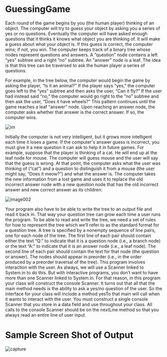 # GuessingGame

Each round of the game begins by you (the human player) thinking of an object.  The computer will try to guess your object by asking you a series of yes or no questions.  Eventually the computer will have asked enough questions that it thinks it knows what object you are thinking of.  It will make a guess about what your object is.  If this guess is correct, the computer wins; if not, you win.
The computer keeps track of a binary tree whose nodes represent questions and answers. A “question” node contains a left “yes” subtree and a right “no” subtree.  An “answer” node is a leaf.  The idea is that this tree can be traversed to ask the human player a series of questions. 

For example, in the tree below, the computer would begin the game by asking the player, “Is it an animal?”  If the player says “yes,” the computer goes left to the “yes” subtree and then asks the user, “Can it fly?”  If the user had instead said “no,” the computer would go right to the “no” subtree and then ask the user, “Does it have wheels?”
This pattern continues until the game reaches a leaf “answer” node.  Upon reaching an answer node, the computer asks whether that answer is the correct answer.  If so, the computer wins.

![im](https://cloud.githubusercontent.com/assets/11382116/23157998/3bf51fc0-f7d2-11e6-9adc-b5d08bdcb807.gif)

Initially the computer is not very intelligent, but it grows more intelligent each time it loses a game.  If the computer's answer guess is incorrect, you must give it a new question it can ask to help it in future games.  For example, suppose that the player is thinking of a cat.  He will end up at the leaf node for mouse.  The computer will guess mouse and the user will say that the guess is wrong.  At that point, the computer asks what the user was thinking of (“cat”) and a question to distinguish it from a mouse (the user might say, “Does it meow?”) and what the answer is. The computer takes the new information from a lost game and uses it to replace the old incorrect answer node with a new question node that has the old incorrect answer and new correct answer as its children:

![image002](https://cloud.githubusercontent.com/assets/11382116/23158095/a8a5ca98-f7d2-11e6-8484-9736d5fcb253.gif)

Your program also have to be able to write the tree to an output file and read it back in.  That way your question tree can grow each time a user runs the program.  To be able to read and write the tree, we need a set of rules for how to represent the tree which we’ll refer to as the standard format for a question tree.  A tree is specified by a nonempty sequence of line pairs, one for each node of the tree.  The first line of each pair should contain either the text “Q:” to indicate that it is a question node (i.e., a branch node) or the text “A:” to indicate that it is an answer node (i.e., a leaf node).  The second line of each pair should contain the text for that node (the question or answer).  The nodes should appear in preorder (i.e., in the order produced by a preorder traversal of the tree).
This program involves interaction with the user.  As always, we will use a Scanner linked to System.in to do this.  But with interactive programs, you don’t want to have more than one Scanner linked to System.in.  For that reason, in this program your class will construct the console Scanner.  It turns out that all that the main method needs is the ability to ask a yes/no question of the user.  So the interface for your class will include a method yesTo that main will call when it wants to interact with the user.  You must construct a single console Scanner that you store in a data field and use throughout your class.  All calls to the console Scanner should be on the nextLine method so that you always read an entire line of user input.

# Sample Screen Shot of Output
![capture](https://cloud.githubusercontent.com/assets/11382116/23158464/23c48ca4-f7d4-11e6-8a05-9d23871d1892.PNG)
